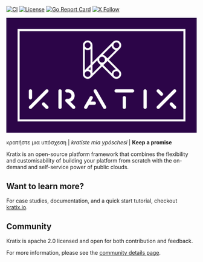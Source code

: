 [![CI](https://circleci.com/gh/syntasso/kratix.svg?style=shield)](https://app.circleci.com/pipelines/github/syntasso/kratix?branch=main)
[![License](https://img.shields.io/badge/License-Apache_2.0-blue.svg)](https://opensource.org/licenses/Apache-2.0)
[![Go Report Card](https://goreportcard.com/badge/github.com/syntasso/kratix)](https://goreportcard.com/report/github.com/syntasso/kratix)
[![X Follow](https://img.shields.io/badge/Follow-grey?logo=X&style=flat)](https://twitter.com/intent/follow?screen_name=kratixio)

![Kratix](docs/deprecated/images/white_logo_color_background.jpg)

κρατήστε μια υπόσχεση | *kratíste mia ypóschesi* | **Keep a promise**

Kratix is an open-source platform framework that combines the flexibility and customisability of building your platform from scratch with the on-demand and self-service power of public clouds.

## Want to learn more?

For case studies, documentation, and a quick start tutorial, checkout [kratix.io](kratix.io).


## Community

Kratix is apache 2.0 licensed and open for both contribution and feedback.

For more information, please see the [community details page](https://kratix.io/community).

